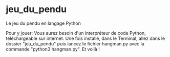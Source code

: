 # jeu_du_pendu
Le jeu du pendu en langage Python

Pour y jouer:
Vous aurez besoin d'un interpréteur de code Python, téléchargeable sur internet.
Une fois installé, dans le Terminal, allez dans le dossier "jeu_du_pendu" puis lancez le fichier hangman.py avec la commande "python3 hangman.py".
Et voilà !
